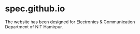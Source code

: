 # spec.github.io
The website has been designed for Electronics & Communication Department of NIT Hamirpur. 

